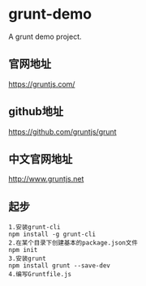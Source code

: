 # grunt-demo
A grunt demo project.

## 官网地址

<https://gruntjs.com/>

## github地址

<https://github.com/gruntjs/grunt>

## 中文官网地址

<http://www.gruntjs.net>

## 起步

```
1.安装grunt-cli
npm install -g grunt-cli
2.在某个目录下创建基本的package.json文件
npm init
3.安装grunt
npm install grunt --save-dev
4.编写Gruntfile.js
```
